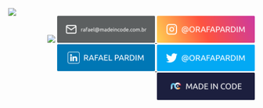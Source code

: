   <img align="left" width="550px" src="https://github-readme-stats.vercel.app/api/top-langs/?username=orafapardim&layout=compact&langs_count=7&theme=dark">
  
  <div align="right">
    <img width="200px" src="https://komarev.com/ghpvc/?username=orafapardim&color=blue">
    <a href="mailto:rafael@madeincode.com.br" target="_blank">
      <img width="200px" src="./images/github-email.svg"/>
    </a>
    <a href="https://www.instagram.com/orafapardim" target="_blank">
      <img width="200px" src="./images/github-insta.svg"/>
    </a>
    <a href="https://www.linkedin.com/in/orafapardim" target="_blank">
      <img width="200px" src="./images/github-linkedin.svg"/>
    </a>
    <a href="https://www.twitter.com/orafapardim" target="_blank">
      <img width="200px" src="./images/github-twitter.svg"/>
    </a>
    <a href="https://www.madeincode.com.br" target="_blank">
      <img width="200px" src="./images/github-madeincode.svg"/>
    </a>
  </div>

